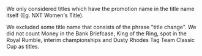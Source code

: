 We only considered titles which have the promotion name in the title name itself (Eg. NXT Women's Title).

We excluded some title name that consists of the phrase "title change". We did not count Money in the Bank Briefcase, King of the Ring, spot in the Royal Rumble, interim championships and Dusty Rhodes Tag Team Classic Cup as titles.